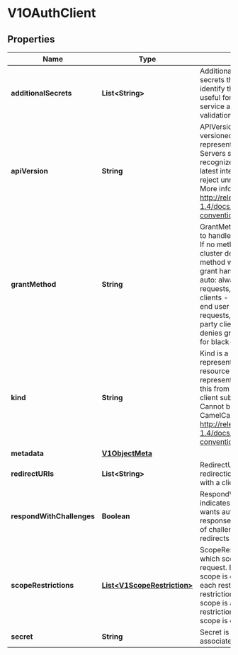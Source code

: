 
# V1OAuthClient

## Properties
Name | Type | Description | Notes
------------ | ------------- | ------------- | -------------
**additionalSecrets** | **List&lt;String&gt;** | AdditionalSecrets holds other secrets that may be used to identify the client.  This is useful for rotation and for service account token validation |  [optional]
**apiVersion** | **String** | APIVersion defines the versioned schema of this representation of an object. Servers should convert recognized schemas to the latest internal value, and may reject unrecognized values. More info: http://releases.k8s.io/release-1.4/docs/devel/api-conventions.md#resources |  [optional]
**grantMethod** | **String** | GrantMethod determines how to handle grants for this client. If no method is provided, the cluster default grant handling method will be used. Valid grant handling methods are:  - auto:   always approves grant requests, useful for trusted clients  - prompt: prompts the end user for approval of grant requests, useful for third-party clients  - deny:   always denies grant requests, useful for black-listed clients |  [optional]
**kind** | **String** | Kind is a string value representing the REST resource this object represents. Servers may infer this from the endpoint the client submits requests to. Cannot be updated. In CamelCase. More info: http://releases.k8s.io/release-1.4/docs/devel/api-conventions.md#types-kinds |  [optional]
**metadata** | [**V1ObjectMeta**](V1ObjectMeta.md) |  |  [optional]
**redirectURIs** | **List&lt;String&gt;** | RedirectURIs is the valid redirection URIs associated with a client |  [optional]
**respondWithChallenges** | **Boolean** | RespondWithChallenges indicates whether the client wants authentication needed responses made in the form of challenges instead of redirects |  [optional]
**scopeRestrictions** | [**List&lt;V1ScopeRestriction&gt;**](V1ScopeRestriction.md) | ScopeRestrictions describes which scopes this client can request.  Each requested scope is checked against each restriction.  If any restriction matches, then the scope is allowed. If no restriction matches, then the scope is denied. |  [optional]
**secret** | **String** | Secret is the unique secret associated with a client |  [optional]



